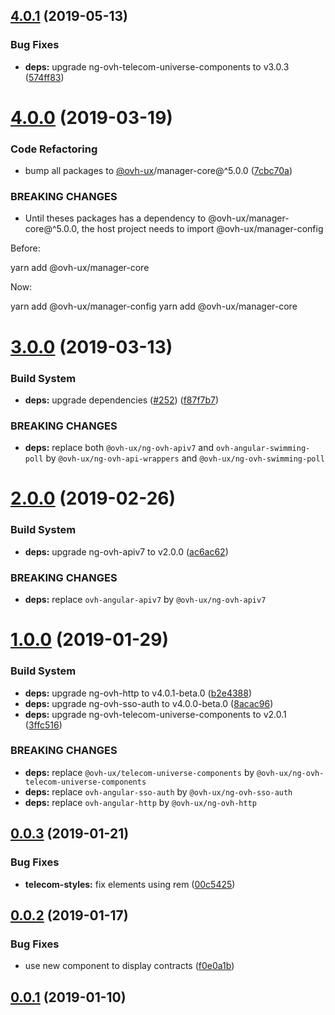 ## [4.0.1](https://github.com/ovh-ux/manager/compare/@ovh-ux/manager-freefax-app@4.0.0...@ovh-ux/manager-freefax-app@4.0.1) (2019-05-13)


### Bug Fixes

* **deps:** upgrade ng-ovh-telecom-universe-components to v3.0.3 ([574ff83](https://github.com/ovh-ux/manager/commit/574ff83))



# [4.0.0](https://github.com/ovh-ux/manager/compare/@ovh-ux/manager-freefax-app@3.0.0...@ovh-ux/manager-freefax-app@4.0.0) (2019-03-19)


### Code Refactoring

* bump all packages to [@ovh-ux](https://github.com/ovh-ux)/manager-core@^5.0.0 ([7cbc70a](https://github.com/ovh-ux/manager/commit/7cbc70a))


### BREAKING CHANGES

* Until theses packages has a dependency to @ovh-ux/manager-core@^5.0.0, the host project needs to import @ovh-ux/manager-config

Before:

yarn add @ovh-ux/manager-core

Now:

yarn add @ovh-ux/manager-config
yarn add @ovh-ux/manager-core



# [3.0.0](https://github.com/ovh-ux/manager/compare/@ovh-ux/manager-freefax-app@2.0.0...@ovh-ux/manager-freefax-app@3.0.0) (2019-03-13)


### Build System

* **deps:** upgrade dependencies ([#252](https://github.com/ovh-ux/manager/issues/252)) ([f87f7b7](https://github.com/ovh-ux/manager/commit/f87f7b7))


### BREAKING CHANGES

* **deps:** replace both `@ovh-ux/ng-ovh-apiv7` and `ovh-angular-swimming-poll` by `@ovh-ux/ng-ovh-api-wrappers` and `@ovh-ux/ng-ovh-swimming-poll`



# [2.0.0](https://github.com/ovh-ux/manager/compare/@ovh-ux/manager-freefax-app@1.0.0...@ovh-ux/manager-freefax-app@2.0.0) (2019-02-26)


### Build System

* **deps:** upgrade ng-ovh-apiv7 to v2.0.0 ([ac6ac62](https://github.com/ovh-ux/manager/commit/ac6ac62))


### BREAKING CHANGES

* **deps:** replace `ovh-angular-apiv7` by `@ovh-ux/ng-ovh-apiv7`



# [1.0.0](https://github.com/ovh-ux/manager/compare/@ovh-ux/manager-freefax-app@0.0.3...@ovh-ux/manager-freefax-app@1.0.0) (2019-01-29)


### Build System

* **deps:** upgrade ng-ovh-http to v4.0.1-beta.0 ([b2e4388](https://github.com/ovh-ux/manager/commit/b2e4388))
* **deps:** upgrade ng-ovh-sso-auth to v4.0.0-beta.0 ([8acac96](https://github.com/ovh-ux/manager/commit/8acac96))
* **deps:** upgrade ng-ovh-telecom-universe-components to v2.0.1 ([3ffc516](https://github.com/ovh-ux/manager/commit/3ffc516))


### BREAKING CHANGES

* **deps:** replace `@ovh-ux/telecom-universe-components` by `@ovh-ux/ng-ovh-telecom-universe-components`
* **deps:** replace `ovh-angular-sso-auth` by `@ovh-ux/ng-ovh-sso-auth`
* **deps:** replace `ovh-angular-http` by `@ovh-ux/ng-ovh-http`



## [0.0.3](https://github.com/ovh-ux/manager/compare/@ovh-ux/manager-freefax-app@0.0.2...@ovh-ux/manager-freefax-app@0.0.3) (2019-01-21)


### Bug Fixes

* **telecom-styles:** fix elements using rem ([00c5425](https://github.com/ovh-ux/manager/commit/00c5425))



## [0.0.2](https://github.com/ovh-ux/manager/compare/@ovh-ux/manager-freefax-app@0.0.1...@ovh-ux/manager-freefax-app@0.0.2) (2019-01-17)


### Bug Fixes

* use new component to display contracts ([f0e0a1b](https://github.com/ovh-ux/manager/commit/f0e0a1b))



## [0.0.1](https://github.com/ovh-ux/manager/compare/@ovh-ux/manager-freefax-app@0.0.0...@ovh-ux/manager-freefax-app@0.0.1) (2019-01-10)




